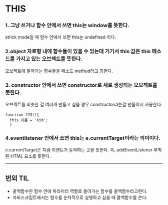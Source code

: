 # THIS

### 1. 그냥 쓰거나 함수 안에서 쓰면 this는 window를 뜻한다.
strick mode일 때 함수 안에서 쓰면 this는 undefined 이다.

### 2.object 자료형 내에 함수들이 있을 수 있는데 거기서 this 값은 this 메소드를 가지고 있는 오브젝트를 뜻한다.
오브젝트에 들어가는 함수들을 메소드 method라고 칭한다.

### 3. constructor 안에서 쓰면 constructor로 새로 생성되는 오브젝트를 뜻한다.
오브젝트를 비슷한 걸 여러개 만들고 싶을 경우 constructor라는걸 만들어서 사용한다.
```
function 기계(){
  this.이름 = 'kim';
  }
 ```
 
 ### 4.eventlistener 안에서 쓰면 this는 e.currentTarget이라는 의미이다.
 e.currentTarget은 지금 이벤트가 동작하는 곳을 뜻한다. 즉, addEventListener 부착된 HTML 요소를 뜻한다.
 
 ----
## 번외 TIL
- 콜백함수란 함수 안에 파라미터 역할로 들어가는 함수를 콜백함수라고한다. 
- 자바스크립트에서는 함수를 순차적으로 실행하고 싶을 때 콜백함수를 쓴다.

